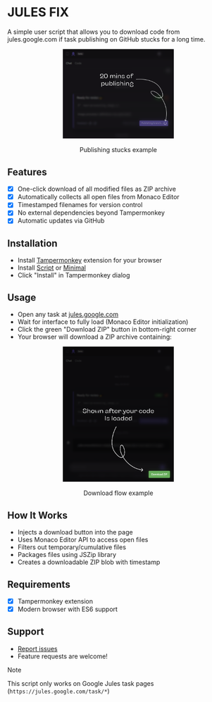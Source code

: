 # JULES FIX

A simple user script that allows you to download code from jules.google.com if task publishing on GitHub stucks for a long time.

<p align="center" width="100%">
   <img width="50%" src="assets/example_stuck.png">
   <p align="center">Publishing stucks example</p>
</p>

## Features
- [x] One-click download of all modified files as ZIP archive
- [x] Automatically collects all open files from Monaco Editor
- [x] Timestamped filenames for version control
- [x] No external dependencies beyond Tampermonkey
- [x] Automatic updates via GitHub

## Installation
- Install [Tampermonkey](https://www.tampermonkey.net/) extension for your browser
- Install [Script](https://github.com/L0wl/julfix/raw/refs/heads/master/scripts/julfix.user.js) or [Minimal](https://github.com/L0wl/julfix/raw/refs/heads/master/scripts/julfix.user.min.js)
- Click "Install" in Tampermonkey dialog

## Usage
- Open any task at [jules.google.com](https://jules.google.com)
- Wait for interface to fully load (Monaco Editor initialization)
- Click the green "Download ZIP" button in bottom-right corner
- Your browser will download a ZIP archive containing:

<p align="center" width="100%">
   <img width="50%" src="assets/example_flow.png">
   <p align="center">Download flow example</p>
</p>

## How It Works
- Injects a download button into the page
- Uses Monaco Editor API to access open files
- Filters out temporary/cumulative files
- Packages files using JSZip library
- Creates a downloadable ZIP blob with timestamp

## Requirements
- [x] Tampermonkey extension
- [x] Modern browser with ES6 support

## Support
- [Report issues](https://github.com/L0wl/julfix/issues)
- Feature requests are welcome!

> [!NOTE]
> This script only works on Google Jules task pages (`https://jules.google.com/task/*`)
